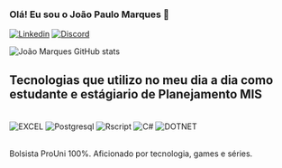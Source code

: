 ### Olá! Eu sou o João Paulo Marques 🤙


[![Linkedin](https://img.shields.io/badge/LinkedIn-0077B5?style=for-the-badge&logo=linkedin&logoColor=white)](https://www.linkedin.com/in/joao-paulo-marques-r)
[![Discord](https://img.shields.io/badge/Discord-7289DA?style=for-the-badge&logo=discord&logoColor=white)](https://discord.com/users/Marques#0193)





![João Marques GitHub stats](https://github-readme-stats.vercel.app/api?username=Marques0106&show_icons=true&theme=dracula)
## Tecnologias que utilizo no meu dia a dia como estudante e estágiario de Planejamento MIS
<div style ="display: inline_block"><br/>
<img align = "center" alt ="EXCEL" src="https://img.shields.io/badge/Microsoft_Excel-217346?style=for-the-badge&logo=microsoft-excel&logoColor=white"/>
<img align = "center" alt ="Postgresql" src="https://img.shields.io/badge/PostgreSQL-316192?style=for-the-badge&logo=postgresql&logoColor=white"/>
<img align = "center" alt ="Rscript" src="https://img.shields.io/badge/R-276DC3?style=for-the-badge&logo=r&logoColor=white"/>
<img align = "center" alt ="C#" src="https://img.shields.io/badge/C%23-239120?style=for-the-badge&logo=c-sharp&logoColor=white"/>
<img align = "center" alt ="DOTNET" src="https://img.shields.io/badge/.NET-5C2D91?style=for-the-badge&logo=.net&logoColor=white"/>
</div><br/>

Bolsista ProUni 100%.
Aficionado por tecnologia, games e séries.
